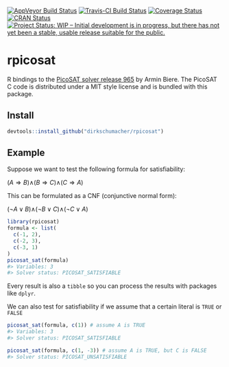 [![AppVeyor Build Status](https://ci.appveyor.com/api/projects/status/github/dirkschumacher/rpicosat?branch=master&svg=true)](https://ci.appveyor.com/project/dirkschumacher/rpicosat) [![Travis-CI Build Status](https://travis-ci.org/dirkschumacher/rpicosat.svg?branch=master)](https://travis-ci.org/dirkschumacher/rpicosat) [![Coverage Status](https://img.shields.io/codecov/c/github/dirkschumacher/rpicosat/master.svg)](https://codecov.io/github/dirkschumacher/rpicosat?branch=master) [![CRAN Status](http://www.r-pkg.org/badges/version/rpicosat)](http://www.r-pkg.org/badges/version/rpicosat) [![Project Status: WIP – Initial development is in progress, but there has not yet been a stable, usable release suitable for the public.](http://www.repostatus.org/badges/latest/wip.svg)](http://www.repostatus.org/#wip)

<!-- README.md is generated from README.Rmd. Please edit that file -->
rpicosat
========

R bindings to the [PicoSAT solver release 965](http://fmv.jku.at/picosat/) by Armin Biere. The PicoSAT C code is distributed under a MIT style license and is bundled with this package.

Install
-------

``` r
devtools::install_github("dirkschumacher/rpicosat")
```

Example
-------

Suppose we want to test the following formula for satisfiability:

(*A* ⇒ *B*)∧(*B* ⇒ *C*)∧(*C* ⇒ *A*)

This can be formulated as a CNF (conjunctive normal form):

(¬*A* ∨ *B*)∧(¬*B* ∨ *C*)∧(¬*C* ∨ *A*)

``` r
library(rpicosat)
formula <- list(
  c(-1, 2),
  c(-2, 3),
  c(-3, 1)
)
picosat_sat(formula)
#> Variables: 3
#> Solver status: PICOSAT_SATISFIABLE
```

Every result is also a `tibble` so you can process the results with packages like `dplyr`.

We can also test for satisfiability if we assume that a certain literal is `TRUE` or `FALSE`

``` r
picosat_sat(formula, c(1)) # assume A is TRUE
#> Variables: 3
#> Solver status: PICOSAT_SATISFIABLE
```

``` r
picosat_sat(formula, c(1, -3)) # assume A is TRUE, but C is FALSE
#> Solver status: PICOSAT_UNSATISFIABLE
```
